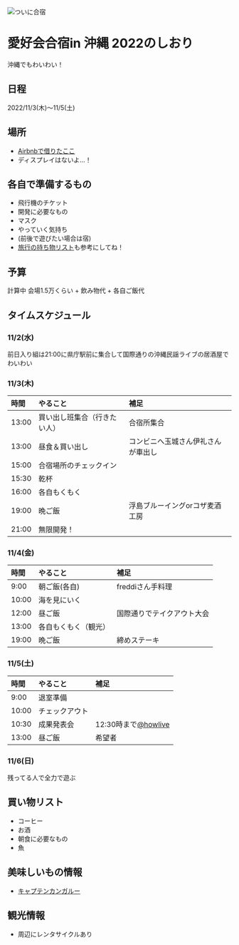![ついに合宿](https://connpass-tokyo.s3.amazonaws.com/thumbs/18/6b/186baa8c3ec6ff28d611d2f776f09c91.png)

# 愛好会合宿in 沖縄 2022のしおり
沖縄でもわいわい！

## 日程
2022/11/3(木)〜11/5(土)

## 場所
- [Airbnbで借りたここ](https://www.airbnb.jp/rooms/31574459?source_impression_id=p3_1665486108_%2FHN%2BraP1wL7ECWI0)
- ディスプレイはないよ...！

## 各自で準備するもの
- 飛行機のチケット
- 開発に必要なもの
- マスク
- やっていく気持ち
- (前後で遊びたい場合は宿)
- [旅行の持ち物リスト](https://skywardplus.jal.co.jp/plus_one/other/travel_checklist/)も参考にしてね！

## 予算
計算中
会場1.5万くらい + 飲み物代 + 各自ご飯代

## タイムスケジュール
### 11/2(水)
前日入り組は21:00に県庁駅前に集合して国際通りの沖縄民謡ライブの居酒屋でわいわい

### 11/3(木)
| 時間 | やること | 補足 |
| :--- | :--- | :--- |
| 13:00 | 買い出し班集合（行きたい人） | 合宿所集合 |
| 13:00 | 昼食＆買い出し | コンビニへ玉城さん伊礼さんが車出し |
| 15:00 | 合宿場所のチェックイン |   |
| 15:30 | 乾杯 |   |
| 16:00 | 各自もくもく |  |
| 19:00 | 晩ご飯 | 浮島ブルーイングorコザ麦酒工房 |
| 21:00 | 無限開発！ |  |

### 11/4(金)
| 時間 | やること | 補足 |
| :--- | :--- | :--- |
| 9:00 | 朝ご飯(各自) | freddiさん手料理 |
| 10:00 | 海を見にいく |  |
| 12:00 | 昼ご飯 | 国際通りでテイクアウト大会 |
| 13:00 | 各自もくもく（観光） |  |
| 19:00 | 晩ご飯 | 締めステーキ |

### 11/5(土)
| 時間 | やること | 補足 |
| :--- | :--- | :--- |
| 9:00 | 退室準備 |   |
| 10:00 | チェックアウト |  |
| 10:30 | 成果発表会 | 12:30時まで[@howlive](https://howlive.jp/time-building?gclid=Cj0KCQjwnbmaBhD-ARIsAGTPcfV4RyGHZSYupE_o6ERzT4zgmoxz4BMp1HSCSndK3o3rApUKVrPfcCsaAl2eEALw_wcB) |
| 13:00 | 昼ご飯 | 希望者 |

### 11/6(日)
残ってる人で全力で遊ぶ

## 買い物リスト
- コーヒー
- お酒
- 朝食に必要なもの
- 魚

## 美味しいもの情報
- [キャプテンカンガルー](https://www.roo-bar.jp/)

## 観光情報
- 周辺にレンタサイクルあり

